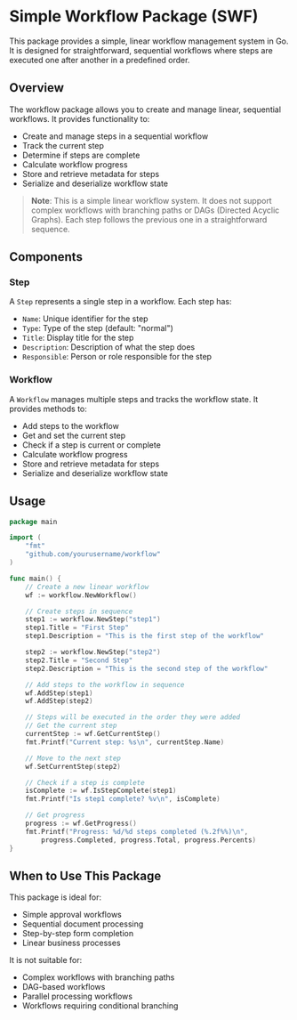 # Simple Workflow Package (SWF)

This package provides a simple, linear workflow management system in Go. It is designed for straightforward, sequential workflows where steps are executed one after another in a predefined order.

## Overview

The workflow package allows you to create and manage linear, sequential workflows. It provides functionality to:

- Create and manage steps in a sequential workflow
- Track the current step
- Determine if steps are complete
- Calculate workflow progress
- Store and retrieve metadata for steps
- Serialize and deserialize workflow state

> **Note**: This is a simple linear workflow system. It does not support complex workflows with branching paths or DAGs (Directed Acyclic Graphs). Each step follows the previous one in a straightforward sequence.

## Components

### Step

A `Step` represents a single step in a workflow. Each step has:

- `Name`: Unique identifier for the step
- `Type`: Type of the step (default: "normal")
- `Title`: Display title for the step
- `Description`: Description of what the step does
- `Responsible`: Person or role responsible for the step

### Workflow

A `Workflow` manages multiple steps and tracks the workflow state. It provides methods to:

- Add steps to the workflow
- Get and set the current step
- Check if a step is current or complete
- Calculate workflow progress
- Store and retrieve metadata for steps
- Serialize and deserialize workflow state

## Usage

```go
package main

import (
    "fmt"
    "github.com/yourusername/workflow"
)

func main() {
    // Create a new linear workflow
    wf := workflow.NewWorkflow()

    // Create steps in sequence
    step1 := workflow.NewStep("step1")
    step1.Title = "First Step"
    step1.Description = "This is the first step of the workflow"

    step2 := workflow.NewStep("step2")
    step2.Title = "Second Step"
    step2.Description = "This is the second step of the workflow"

    // Add steps to the workflow in sequence
    wf.AddStep(step1)
    wf.AddStep(step2)

    // Steps will be executed in the order they were added
    // Get the current step
    currentStep := wf.GetCurrentStep()
    fmt.Printf("Current step: %s\n", currentStep.Name)

    // Move to the next step
    wf.SetCurrentStep(step2)

    // Check if a step is complete
    isComplete := wf.IsStepComplete(step1)
    fmt.Printf("Is step1 complete? %v\n", isComplete)

    // Get progress
    progress := wf.GetProgress()
    fmt.Printf("Progress: %d/%d steps completed (%.2f%%)\n",
        progress.Completed, progress.Total, progress.Percents)
}
```

## When to Use This Package

This package is ideal for:

- Simple approval workflows
- Sequential document processing
- Step-by-step form completion
- Linear business processes

It is not suitable for:

- Complex workflows with branching paths
- DAG-based workflows
- Parallel processing workflows
- Workflows requiring conditional branching
